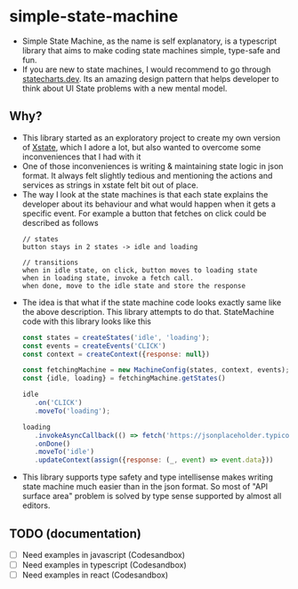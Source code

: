 # simple-state-machine

- Simple State Machine, as the name is self explanatory, is a typescript library that aims to make coding state machines simple, type-safe and fun. 
- If you are new to state machines, I would recommend to go through [statecharts.dev](https://statecharts.dev/what-is-a-state-machine.html). Its an amazing design pattern that helps developer to think about UI State problems with a new mental model. 


## Why?

- This library started as an exploratory project to create my own version of [Xstate](https://xstate.js.org/docs/), which I adore a lot, but also wanted to overcome some inconveniences that I had with it
- One of those inconveniences is writing & maintaining state logic in json format. It always felt slightly tedious and mentioning the actions and services as strings in xstate felt bit out of place.
- The way I look at the state machines is that each state explains the developer about its behaviour and what would happen when it gets a specific event. For example a button that fetches on click could be described as follows 
  ```
  // states
  button stays in 2 states -> idle and loading
  
  // transitions
  when in idle state, on click, button moves to loading state
  when in loading state, invoke a fetch call. 
  when done, move to the idle state and store the response
  ```
- The idea is that what if the state machine code looks exactly same like the above description. This library attempts to do that. StateMachine code with this library looks like this
   ```js
   const states = createStates('idle', 'loading');
   const events = createEvents('CLICK')
   const context = createContext({response: null}) 

   const fetchingMachine = new MachineConfig(states, context, events);
   const {idle, loading} = fetchingMachine.getStates()

   idle
      .on('CLICK')
      .moveTo('loading');
   
   loading
      .invokeAsyncCallback(() => fetch('https://jsonplaceholder.typicode.com/todos/'))
      .onDone()
      .moveTo('idle')
      .updateContext(assign({response: (_, event) => event.data}))

   ```
- This library supports type safety and type intellisense makes writing state machine much easier than in the json format. So most of "API surface area" problem is solved by type sense supported by almost all editors.


## TODO (documentation)

- [ ] Need examples in javascript (Codesandbox)
- [ ] Need examples in typescript (Codesandbox)
- [ ] Need examples in react (Codesandbox)